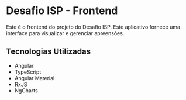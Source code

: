 # Desafio ISP - Frontend

Este é o frontend do projeto do Desafio ISP. Este aplicativo fornece uma interface para visualizar e gerenciar apreensões.

## Tecnologias Utilizadas

- Angular
- TypeScript
- Angular Material
- RxJS
- NgCharts
